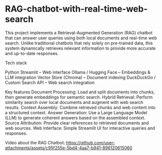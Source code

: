 # RAG-chatbot-with-real-time-web-search
This project implements a Retrieval-Augmented Generation (RAG) chatbot that can answer user queries using both local documents and real-time web search. Unlike traditional chatbots that rely solely on pre-trained data, this system dynamically retrieves relevant information to provide more accurate and up-to-date responses.

Tech stack

Python
Streamlit – Web interface
Ollama / Hugging Face – Embeddings & LLM integration
Vector Store (Chroma) – Document indexing
DuckDuckGo / Custom Search API – Web search integration

Key features
Document Processing: Load and split documents into chunks, then generate embeddings for semantic search.
Hybrid Retrieval: Perform similarity search over local documents and augment with web search results.
Context Assembly: Combine retrieved chunks and web content into a structured context.
Answer Generation: Use a Large Language Model (LLM) to generate coherent answers based on the assembled context.
Source Attribution: Provide clear references to retrieved documents and web sources.
Web Interface: Simple Streamlit UI for interactive queries and responses.

Video about the RAG Chatbot:
https://github.com/user-attachments/assets/c95f255e-5bd4-4aa7-b941-896120615060

